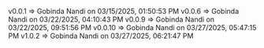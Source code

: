v0.0.1 => Gobinda Nandi on 03/15/2025, 01:50:53 PM
v0.0.6 => Gobinda Nandi on 03/22/2025, 04:10:43 PM
v0.0.9 => Gobinda Nandi on 03/22/2025, 09:51:56 PM
v0.0.10 => Gobinda Nandi on 03/27/2025, 05:47:15 PM
v1.0.2 => Gobinda Nandi on 03/27/2025, 06:21:47 PM
